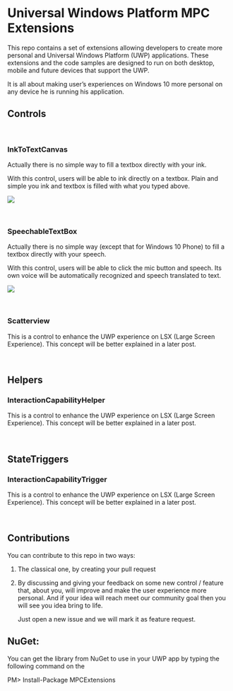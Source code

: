 Universal Windows Platform MPC Extensions
=========================================

This repo contains a set of extensions allowing developers to create more
personal and Universal Windows Platform (UWP) applications. These extensions and
the code samples are designed to run on both desktop, mobile and future devices
that support the UWP.

It is all about making user’s experiences on Windows 10 more personal on any
device he is running his application.

Controls
--------

 

### InkToTextCanvas

Actually there is no simple way to fill a textbox directly with your ink.

With this control, users will be able to ink directly on a textbox. Plain and
simple you ink and textbox is filled with what you typed above.

![](<http://www.nuiworld.net/wp-content/uploads/2016/01/ink.gif>)

 

### SpeechableTextBox

Actually there is no simple way (except that for Windows 10 Phone) to fill a
textbox directly with your speech.

With this control, users will be able to click the mic button and speech. Its
own voice will be automatically recognized and speech translated to text.

![](<http://www.nuiworld.net/wp-content/uploads/2016/01/speech.gif>)

 

### Scatterview

This is a control to enhance the UWP experience on LSX (Large Screen
Experience). This concept will be better explained in a later post.

 

Helpers
-------

### InteractionCapabilityHelper

This is a control to enhance the UWP experience on LSX (Large Screen
Experience). This concept will be better explained in a later post.

 

StateTriggers
-------------

### InteractionCapabilityTrigger

This is a control to enhance the UWP experience on LSX (Large Screen
Experience). This concept will be better explained in a later post.

 

Contributions
-------------

You can contribute to this repo in two ways:

1.  The classical one, by creating your pull request

2.  By discussing and giving your feedback on some new control / feature that,
    about you, will improve and make the user experience more personal. And if
    your idea will reach meet our community goal then you will see you idea
    bring to life.

    Just open a new issue and we will mark it as feature request.

NuGet:
------

You can get the library from NuGet to use in your UWP app by typing the
following command on the

PM\> Install-Package MPCExtensions
